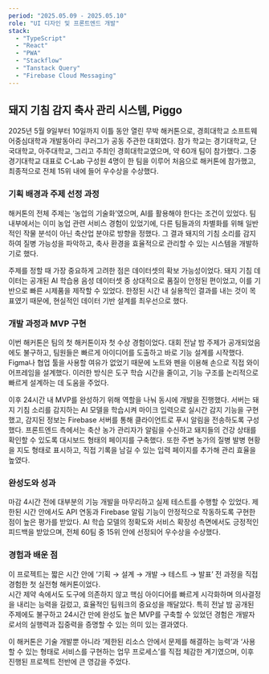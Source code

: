 ```yaml
---
period: "2025.05.09 - 2025.05.10"
role: "UI 디자인 및 프론트엔드 개발"
stack:
  - "TypeScript"
  - "React"
  - "PWA"
  - "Stackflow"
  - "Tanstack Query"
  - "Firebase Cloud Messaging"
---
```


## 돼지 기침 감지 축사 관리 시스템, Piggo

2025년 5월 9일부터 10일까지 이틀 동안 열린 무박 해커톤으로, 경희대학교 소프트웨어중심대학과 개발동아리 쿠러그가 공동 주관한 대회였다. 참가 학교는 경기대학교, 단국대학교, 아주대학교, 그리고 주최인 경희대학교였으며, 약 60개 팀이 참가했다. 그중 경기대학교 대표로 C-Lab 구성원 4명이 한 팀을 이루어 처음으로 해커톤에 참가했고, 최종적으로 전체 15위 내에 들어 우수상을 수상했다.

### 기획 배경과 주제 선정 과정

해커톤의 전체 주제는 ‘농업의 기술화’였으며, AI를 활용해야 한다는 조건이 있었다. 팀 내부에서는 이미 농업 관련 서비스 경험이 있었기에, 다른 팀들과의 차별화를 위해 일반적인 작물 분석이 아닌 축산업 분야로 방향을 정했다. 그 결과 돼지의 기침 소리를 감지하여 질병 가능성을 파악하고, 축사 환경을 효율적으로 관리할 수 있는 시스템을 개발하기로 했다.

주제를 정할 때 가장 중요하게 고려한 점은 데이터셋의 확보 가능성이었다. 돼지 기침 데이터는 공개된 AI 학습용 음성 데이터셋 중 상대적으로 품질이 안정된 편이었고, 이를 기반으로 빠른 시제품을 제작할 수 있었다. 한정된 시간 내 실용적인 결과를 내는 것이 목표였기 때문에, 현실적인 데이터 기반 설계를 최우선으로 했다.

### 개발 과정과 MVP 구현

이번 해커톤은 팀의 첫 해커톤이자 첫 수상 경험이었다. 대회 전날 밤 주제가 공개되었음에도 불구하고, 팀원들은 빠르게 아이디어를 도출하고 바로 기능 설계를 시작했다. Figma나 협업 툴을 사용할 여유가 없었기 때문에 노트와 펜을 이용해 손으로 직접 와이어프레임을 설계했다. 이러한 방식은 도구 학습 시간을 줄이고, 기능 구조를 논리적으로 빠르게 설계하는 데 도움을 주었다.

이후 24시간 내 MVP를 완성하기 위해 역할을 나눠 동시에 개발을 진행했다. 서버는 돼지 기침 소리를 감지하는 AI 모델을 학습시켜 마이크 입력으로 실시간 감지 기능을 구현했고, 감지된 정보는 Firebase 서버를 통해 클라이언트로 푸시 알림을 전송하도록 구성했다. 프론트엔드 측에서는 축산 농가 관리자가 알림을 수신하고 돼지들의 건강 상태를 확인할 수 있도록 대시보드 형태의 페이지를 구축했다. 또한 주변 농가의 질병 발병 현황을 지도 형태로 표시하고, 직접 기록을 남길 수 있는 입력 페이지를 추가해 관리 효율을 높였다.

### 완성도와 성과

마감 4시간 전에 대부분의 기능 개발을 마무리하고 실제 테스트를 수행할 수 있었다. 제한된 시간 안에서도 API 연동과 Firebase 알림 기능이 안정적으로 작동하도록 구현한 점이 높은 평가를 받았다. AI 학습 모델의 정확도와 서비스 확장성 측면에서도 긍정적인 피드백을 받았으며, 전체 60팀 중 15위 안에 선정되어 우수상을 수상했다.

### 경험과 배운 점

이 프로젝트는 짧은 시간 안에 ‘기획 → 설계 → 개발 → 테스트 → 발표’ 전 과정을 직접 경험한 첫 실전형 해커톤이었다.  
시간 제약 속에서도 도구에 의존하지 않고 핵심 아이디어를 빠르게 시각화하며 의사결정을 내리는 능력을 길렀고, 효율적인 팀워크의 중요성을 깨달았다. 특히 전날 밤 공개된 주제에도 불구하고 24시간 만에 완성도 높은 MVP를 구축할 수 있었던 경험은 개발자로서의 실행력과 집중력을 증명할 수 있는 의미 있는 결과였다.

이 해커톤은 기술 개발뿐 아니라 ‘제한된 리소스 안에서 문제를 해결하는 능력’과 ‘사용할 수 있는 형태로 서비스를 구현하는 업무 프로세스’를 직접 체감한 계기였으며, 이후 진행된 프로젝트 전반에 큰 영감을 주었다.
